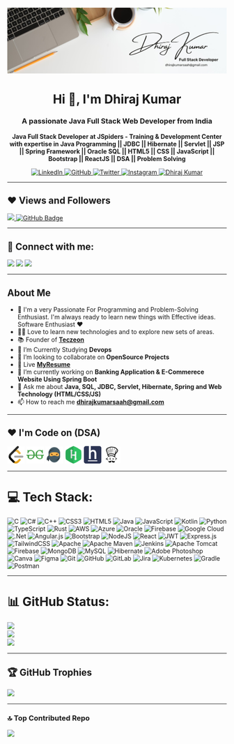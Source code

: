 <p align="left"> 
<img src="Banner.jpg" height="" width="">
</p>
<h1 align="center">Hi 👋, I'm Dhiraj Kumar</h1>
<h3 align="center">A passionate Java Full Stack Web Developer from India</h3>
<p align="center"><b>Java Full Stack Developer at JSpiders - Training & Development Center with expertise in Java Programming || JDBC || Hibernate || Servlet || JSP || Spring Framework || Oracle SQL || HTML5 || CSS || JavaScript || Bootstrap || ReactJS || DSA || Problem Solving</b></p>
<!-- <img align="right" alt="Coding" width="400" src="https://cdn.dribbble.com/users/1162077/screenshots/3848914/programmer.gif"> -->

<p align="center">  
    <!-- <a href="https://www.youtube.com/@CodingWithDhiraj" target="_blank"> 
  <img src="https://img.shields.io/badge/YouTube-FF0000?style=for-the-badge&logo=youtube&logoColor=white" alt="YouTube" />
 </a> -->
 <a href="https://www.linkedin.com/in/dhirajkumar02/" target="_blank">
  <img src="https://img.shields.io/badge/LinkedIn-0077B5?style=for-the-badge&logo=linkedin&logoColor=white" alt="LinkedIn"/>
 </a>
 <a href="https://github.com/Dhirajkumar02" target="_blank">
  <img src="https://img.shields.io/badge/GitHub-181717?style=for-the-badge&logo=github&logoColor=white" alt="GitHub" />
 </a>
 <a href="https://x.com/Dhiraj_kumar_02" target="_blank">
  <img src="https://img.shields.io/badge/Twitter-1DA1F2?style=for-the-badge&logo=twitter&logoColor=white" alt="Twitter" />
 </a>
 <a href="https://www.instagram.com/er.dhirajkumargupta/" target="_blank">
  <img src="https://img.shields.io/badge/Instagram-fe4164?style=for-the-badge&logo=instagram&logoColor=white" alt="Instagram" />
<!--  </a> 
    <a href="" target="blank">
  <img src="https://img.shields.io/badge/Topmate-009933?style=for-the-badge&logo=appveyor&logoColor=white" alt="Topmate" />
 </a> -->
   <a href="mailto:dhirajkumarsaah@gmail.com" target="_blank">
  <img src="https://img.shields.io/badge/Email-D14836?style=for-the-badge&logo=gmail&logoColor=white" alt="Dhiraj Kumar" />
 </a> 
</p>

---

## ❤ Views and Followers
<a href="https://github.com/Meghna-DAS/github-profile-views-counter">
    <img src="https://komarev.com/ghpvc/?username=Dhirajkumar02">
</a>
<a href="https://github.com/Dhirajkumar02?tab=followers"><img src="https://img.shields.io/github/followers/Dhirajkumar02?label=Followers&style=social" alt="GitHub Badge"></a>

---
## 📧 Connect with me:
<p align="left">
<a href = "https://www.linkedin.com/in/dhirajkumar02/" target="_main"><img src="https://img.icons8.com/fluent/48/000000/linkedin.png"/></a>
<a href = "https://x.com/Dhiraj_kumar_02"><img src="https://img.icons8.com/fluent/48/000000/twitter.png"/></a>
<a href = "https://www.instagram.com/er.dhirajkumargupta/"><img src="https://img.icons8.com/fluent/48/000000/instagram-new.png"/></a>
<!-- <a href = "https://www.youtube.com/@CodingWithDhiraj"><img src="https://img.icons8.com/color/48/000000/youtube-play.png"/></a> -->
</p>

---
## About Me

<!-- <a><img align="right" src="https://assets.leetcode.com/static_assets/marketing/2024.gif" width="330" height="330" /></a> -->
- 🥋 I'm a very Passionate For Programming and Problem-Solving Enthusiast. I'm always ready to learn new things with Effective ideas. Software Enthusiast ❤️
- 👨‍💻 Love to learn new technologies and to explore new sets of areas.
- 📚 Founder of <b>[**Teczeon**](https://www.linkedin.com/in/dhirajkumar02/)</b> 
- 📘 I’m Currently Studying **Devops**
  <!-- - 📘 I’m Currently learning **𝐌𝐄𝐑𝐍 𝐒𝐭𝐚𝐜𝐤 𝐃𝐞𝐯𝐞𝐥𝐨𝐩𝐞𝐦𝐞𝐧𝐭** -->
- 👯 I’m looking to collaborate on **OpenSource Projects**
- 📔 Live [**MyResume**](https://dhirajkumar02.github.io/My-Portfolio/)
- 🔭 I’m currently working on **Banking Application & E-Commerece Website Using Spring Boot**
  <!-- - 🌱 I’m currently learning **Spring Boot and React** -->
- 💬 Ask me about **Java, SQL, JDBC, Servlet, Hibernate, Spring and Web Technology (HTML/CSS/JS)**
- 📫 How to reach me **dhirajkumarsaah@gmail.com**

---

## ❤️ I'm Code on (DSA)

<p align="left"> 
<img src="lc.png" height="40px" width="40px">
<img src="gfg.png" height="40px" width="40px">
<img src="cn.png" height="40px" width="40px">
<img src="hr.png" height="40px" width="40px">
<img src="he.png" height="40px" width="40px"> 
<img src="cc.png" height="40px" width="40px">
<!-- <img src="ib.png" height="40px" width="40px"> -->
<!-- <img src="cf.png" height="40px" width="40px"> -->
<!-- <img src="wk.png" height="40px" width="40px"> -->
</p> 

---

# 💻 Tech Stack:
![C](https://img.shields.io/badge/c-%2300599C.svg?style=for-the-badge&logo=c&logoColor=white) ![C#](https://img.shields.io/badge/c%23-%23239120.svg?style=for-the-badge&logo=csharp&logoColor=white) ![C++](https://img.shields.io/badge/c++-%2300599C.svg?style=for-the-badge&logo=c%2B%2B&logoColor=white) ![CSS3](https://img.shields.io/badge/css3-%231572B6.svg?style=for-the-badge&logo=css3&logoColor=white) ![HTML5](https://img.shields.io/badge/html5-%23E34F26.svg?style=for-the-badge&logo=html5&logoColor=white) ![Java](https://img.shields.io/badge/java-%23ED8B00.svg?style=for-the-badge&logo=openjdk&logoColor=white) ![JavaScript](https://img.shields.io/badge/javascript-%23323330.svg?style=for-the-badge&logo=javascript&logoColor=%23F7DF1E) ![Kotlin](https://img.shields.io/badge/kotlin-%237F52FF.svg?style=for-the-badge&logo=kotlin&logoColor=white) ![Python](https://img.shields.io/badge/python-3670A0?style=for-the-badge&logo=python&logoColor=ffdd54) ![TypeScript](https://img.shields.io/badge/typescript-%23007ACC.svg?style=for-the-badge&logo=typescript&logoColor=white) ![Rust](https://img.shields.io/badge/rust-%23000000.svg?style=for-the-badge&logo=rust&logoColor=white) ![AWS](https://img.shields.io/badge/AWS-%23FF9900.svg?style=for-the-badge&logo=amazon-aws&logoColor=white) ![Azure](https://img.shields.io/badge/azure-%230072C6.svg?style=for-the-badge&logo=microsoftazure&logoColor=white) ![Oracle](https://img.shields.io/badge/Oracle-F80000?style=for-the-badge&logo=oracle&logoColor=white) ![Firebase](https://img.shields.io/badge/firebase-%23039BE5.svg?style=for-the-badge&logo=firebase) ![Google Cloud](https://img.shields.io/badge/GoogleCloud-%234285F4.svg?style=for-the-badge&logo=google-cloud&logoColor=white) ![.Net](https://img.shields.io/badge/.NET-5C2D91?style=for-the-badge&logo=.net&logoColor=white) ![Angular.js](https://img.shields.io/badge/angular.js-%23E23237.svg?style=for-the-badge&logo=angularjs&logoColor=white) ![Bootstrap](https://img.shields.io/badge/bootstrap-%238511FA.svg?style=for-the-badge&logo=bootstrap&logoColor=white) ![NodeJS](https://img.shields.io/badge/node.js-6DA55F?style=for-the-badge&logo=node.js&logoColor=white) ![React](https://img.shields.io/badge/react-%2320232a.svg?style=for-the-badge&logo=react&logoColor=%2361DAFB) ![JWT](https://img.shields.io/badge/JWT-black?style=for-the-badge&logo=JSON%20web%20tokens) ![Express.js](https://img.shields.io/badge/express.js-%23404d59.svg?style=for-the-badge&logo=express&logoColor=%2361DAFB) ![TailwindCSS](https://img.shields.io/badge/tailwindcss-%2338B2AC.svg?style=for-the-badge&logo=tailwind-css&logoColor=white) ![Apache](https://img.shields.io/badge/apache-%23D42029.svg?style=for-the-badge&logo=apache&logoColor=white) ![Apache Maven](https://img.shields.io/badge/Apache%20Maven-C71A36?style=for-the-badge&logo=Apache%20Maven&logoColor=white) ![Jenkins](https://img.shields.io/badge/jenkins-%232C5263.svg?style=for-the-badge&logo=jenkins&logoColor=white) ![Apache Tomcat](https://img.shields.io/badge/apache%20tomcat-%23F8DC75.svg?style=for-the-badge&logo=apache-tomcat&logoColor=black) ![Firebase](https://img.shields.io/badge/firebase-a08021?style=for-the-badge&logo=firebase&logoColor=ffcd34) ![MongoDB](https://img.shields.io/badge/MongoDB-%234ea94b.svg?style=for-the-badge&logo=mongodb&logoColor=white) ![MySQL](https://img.shields.io/badge/mysql-4479A1.svg?style=for-the-badge&logo=mysql&logoColor=white) ![Hibernate](https://img.shields.io/badge/Hibernate-59666C?style=for-the-badge&logo=Hibernate&logoColor=white) ![Adobe Photoshop](https://img.shields.io/badge/adobe%20photoshop-%2331A8FF.svg?style=for-the-badge&logo=adobe%20photoshop&logoColor=white) ![Canva](https://img.shields.io/badge/Canva-%2300C4CC.svg?style=for-the-badge&logo=Canva&logoColor=white) ![Figma](https://img.shields.io/badge/figma-%23F24E1E.svg?style=for-the-badge&logo=figma&logoColor=white) ![Git](https://img.shields.io/badge/git-%23F05033.svg?style=for-the-badge&logo=git&logoColor=white) ![GitHub](https://img.shields.io/badge/github-%23121011.svg?style=for-the-badge&logo=github&logoColor=white) ![GitLab](https://img.shields.io/badge/gitlab-%23181717.svg?style=for-the-badge&logo=gitlab&logoColor=white) ![Jira](https://img.shields.io/badge/jira-%230A0FFF.svg?style=for-the-badge&logo=jira&logoColor=white) ![Kubernetes](https://img.shields.io/badge/kubernetes-%23326ce5.svg?style=for-the-badge&logo=kubernetes&logoColor=white) ![Gradle](https://img.shields.io/badge/Gradle-02303A.svg?style=for-the-badge&logo=Gradle&logoColor=white) ![Postman](https://img.shields.io/badge/Postman-FF6C37?style=for-the-badge&logo=postman&logoColor=white)

---

# 📊 GitHub Status:
![](https://github-readme-stats.vercel.app/api?username=Dhirajkumar02&theme=dark&hide_border=false&include_all_commits=false&count_private=false)<br/>
![](https://nirzak-streak-stats.vercel.app/?user=Dhirajkumar02&theme=dark&hide_border=false)<br/>
![](https://github-readme-stats.vercel.app/api/top-langs/?username=Dhirajkumar02&theme=dark&hide_border=false&include_all_commits=false&count_private=false&layout=compact)

---

## 🏆 GitHub Trophies
![](https://github-profile-trophy.vercel.app/?username=Dhirajkumar02&theme=radical&no-frame=false&no-bg=true&margin-w=4)

---

### 🔝 Top Contributed Repo
![](https://github-contributor-stats.vercel.app/api?username=Dhirajkumar02&limit=5&theme=dark&combine_all_yearly_contributions=true)




